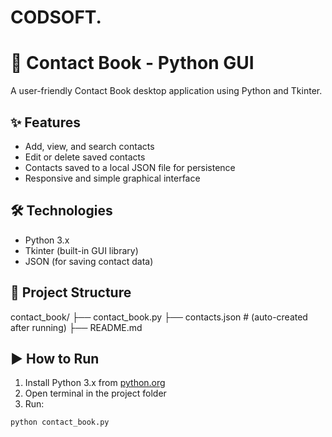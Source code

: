 # CODSOFT.
# 📒 Contact Book - Python GUI

A user-friendly Contact Book desktop application using Python and Tkinter.

## ✨ Features

- Add, view, and search contacts
- Edit or delete saved contacts
- Contacts saved to a local JSON file for persistence
- Responsive and simple graphical interface

## 🛠 Technologies

- Python 3.x
- Tkinter (built-in GUI library)
- JSON (for saving contact data)

## 📂 Project Structure

contact_book/
├── contact_book.py
├── contacts.json # (auto-created after running)
├── README.md


## ▶ How to Run

1. Install Python 3.x from [python.org](https://www.python.org/)
2. Open terminal in the project folder
3. Run:

```bash
python contact_book.py
